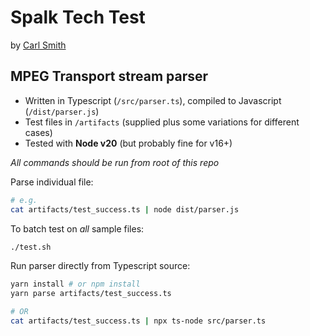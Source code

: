 # Spalk Tech Test 

by [Carl Smith](https://github.com/CarlosNZ)

## MPEG Transport stream parser

- Written in Typescript (`/src/parser.ts`), compiled to Javascript (`/dist/parser.js`)
- Test files in `/artifacts` (supplied plus some variations for different cases)
- Tested with **Node v20** (but probably fine for v16+)

*All commands should be run from root of this repo*

Parse individual file:
```sh
# e.g.
cat artifacts/test_success.ts | node dist/parser.js
```

To batch test on *all* sample files:
```sh
./test.sh
```

Run parser directly from Typescript source:
```sh
yarn install # or npm install
yarn parse artifacts/test_success.ts

# OR
cat artifacts/test_success.ts | npx ts-node src/parser.ts
```
